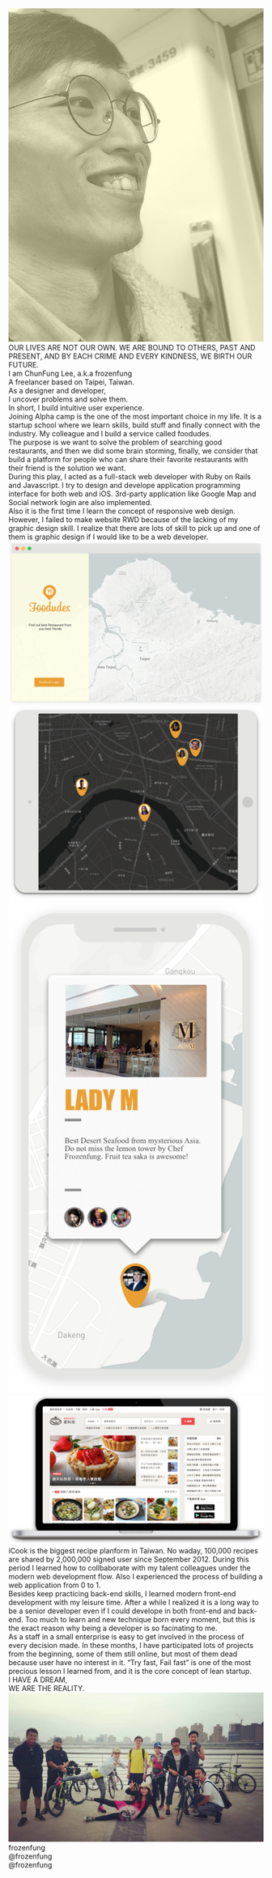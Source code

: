 <div id="fullpage">
  <div class="section">
    <div class="container intro">
      <div class="decorater-one"></div>
      <div class="decorater-two"></div>
      <div class="selfie">
        <img src='images/intro/selfie.png' />
      </div>
      <div class="quote">OUR LIVES ARE NOT OUR OWN. WE ARE BOUND TO OTHERS, PAST AND PRESENT, AND BY EACH CRIME AND EVERY KINDNESS, WE BIRTH OUR FUTURE.
      </div>
      <div class="blank">
      </div>
      <div class="profile">
        I am ChunFung Lee, a.k.a frozenfung
        <br/>
        A freelancer based on Taipei, Taiwan.
        <br/>
        As a designer and developer,
        <br/>
        I uncover problems and solve them.
        <br/>
        In short, I build intuitive user experience.
      </div>
    </div>
  </div>
  <!-- Career -->
  <div class="section">
    <div class="container foodudes">
      <div class="decorater-one"></div>
      <div class="paragraph paragraph-one reveal">
        Joining Alpha camp is the one of the most important choice in my life. It is a startup school where we learn skills, build stuff and finally connect with the industry. My colleague and I build a service called foodudes.
      </div>
      <div class="paragraph paragraph-two reveal">
        The purpose is we want to solve the problem of searching good restaurants, and then we did some brain storming, finally, we consider that build a platform for people who can share their favorite restaurants with their friend is the solution we want.
      </div>
      <div class="paragraph paragraph-three reveal">
        During this play, I acted as a full-stack web developer with Ruby on Rails and Javascript. I try to design and develope application programming interface for both web and iOS. 3rd-party application like Google Map and Social network login are also implemented.
      </div>
      <div class="paragraph paragraph-four reveal">
        Also it is the first time I learn the concept of responsive web design. However, I failed to make website RWD because of the lacking of my graphic design skill. I realize that there are lots of skill to pick up and one of them is graphic design if I would like to be a web developer.
      </div>
      <div class="website reveal">
        <img src="images/foodudes/website.png">
      </div>
      <div class="ipad reveal">
        <img src="images/foodudes/ipad.png">
      </div>
      <div class="iphoneX reveal">
        <img src="images/foodudes/iphoneX.png">
      </div>
    </div>
  </div>
  <div class="section">
    <div class="container icook">
      <div class="MBPr reveal">
        <img src="images/icook/MBPr.png">
      </div>
      <div class="decorater-one"></div>
      <div class="decorater-two"></div>
      <div class="decorater-three"></div>
      <div class="paragraph paragraph-one reveal">
        iCook is the biggest recipe planform in Taiwan. No  waday, 100,000 recipes are shared by 2,000,000 signed user since  September 2012. During this period I learned  how to collbaborate with my talent colleagues under the modern web development flow. Also I experienced the process of building a web application from 0 to 1.
      </div>
      <div class="paragraph paragraph-two reveal">
        Besides keep practicing back-end skills, I learned modern front-end development with my leisure time. After a while I realized it is a long way to be a senior developer even if I could develope in both front-end and back-end. Too much to learn and new technique born every moment, but this is the exact reason why being a developer is so facinating to me.
      </div>
      <div class="paragraph paragraph-three reveal">
        As a staff in a small enterprise  is easy to get involved in the process of every decision made. In these months, I have participated  lots of projects from the beginning, some of them still online, but most of them dead because user have no interest in it. “Try fast, Fail fast” is one of the most precious lesson I learned from, and it is the core concept of lean startup.
      </div>
    </div>
  </div>
  <div class="section active">
    <div class="container end">
      <div class="decorater-one"></div>
      <div class="quote reveal">
      I HAVE A DREAM,<br/>
      WE ARE THE REALITY.
      </div>
      <div class="mates reveal">
        <img src="images/end/mates.jpg" />
      </div>
      <div class="contact reveal">
        <i class="fab fa-github"></i>
        <span>frozenfung</span>
        <br/>
        <i class="fab fa-twitter"></i>
        <span>@frozenfung</span>
        <br/>
        <i class="fab fa-medium"></i>
        <span>@frozenfung</span>
      </div>
    </div>
  </div>
</div>
